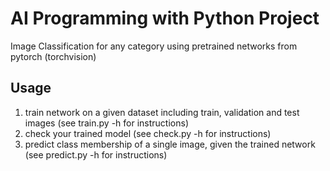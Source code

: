 # AI Programming with Python Project

Image Classification for any category using pretrained networks from pytorch (torchvision)

## Usage
1. train network on a given dataset including train, validation and test images (see train.py -h for instructions)
2. check your trained model (see check.py -h for instructions)
2. predict class membership of a single image, given the trained network (see predict.py -h for instructions)
